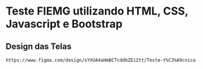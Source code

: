 # Teste FIEMG utilizando HTML, CSS, Javascript e Bootstrap

## Design das Telas
```bash
https://www.figma.com/design/sYXUA4aHmBCTcddbZEi2tt/Teste-t%C3%A9cnico-web-designer?node-id=2-2&t=tBWN0OTUlEglnBna-0
```
